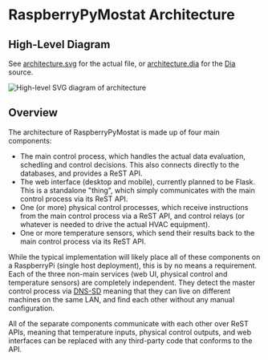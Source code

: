 RaspberryPyMostat Architecture
==============================

High-Level Diagram
------------------

See [architecture.svg](architecture.svg) for the actual file, or [architecture.dia](architecture.dia)
for the [Dia](https://wiki.gnome.org/Apps/Dia/) source.

![High-level SVG diagram of architecture](https://cdn.rawgit.com/jantman/RPyMostat/PoC/architecture.svg)

Overview
--------

The architecture of RaspberryPyMostat is made up of four main components:

* The main control process, which handles the actual data evaluation, schedling and
  control decisions. This also connects directly to the databases, and provides a ReST API.
* The web interface (desktop and mobile), currently planned to be Flask. This is a
  standalone "thing", which simply communicates with the main control process via its ReST API.
* One (or more) physical control processes, which receive instructions from the main control
  process via a ReST API, and control relays (or whatever is needed to drive the actual HVAC equipment).
* One or more temperature sensors, which send their results back to the main
  control process via its ReST API.

While the typical implementation will likely place all of these components on a RaspberryPi
(single host deployment), this is by no means a requirement. Each of the three non-main services
(web UI, physical control and temperature sensors) are completely independent. They detect the
master control process via [DNS-SD](http://en.wikipedia.org/wiki/Zero-configuration_networking#DNS-SD)
meaning that they can live on different machines on the same LAN, and find each other without
any manual configuration.

All of the separate components communicate with each other over ReST APIs, meaning that temperature
inputs, physical control outputs, and web interfaces can be replaced with any third-party code that
conforms to the API.



